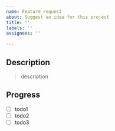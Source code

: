 ```yaml
---
name: Feature request
about: Suggest an idea for this project
title: ''
labels: ''
assignees: ''

---
```


## Description

> description

## Progress

- [ ] todo1
- [ ] todo2
- [ ] todo3
